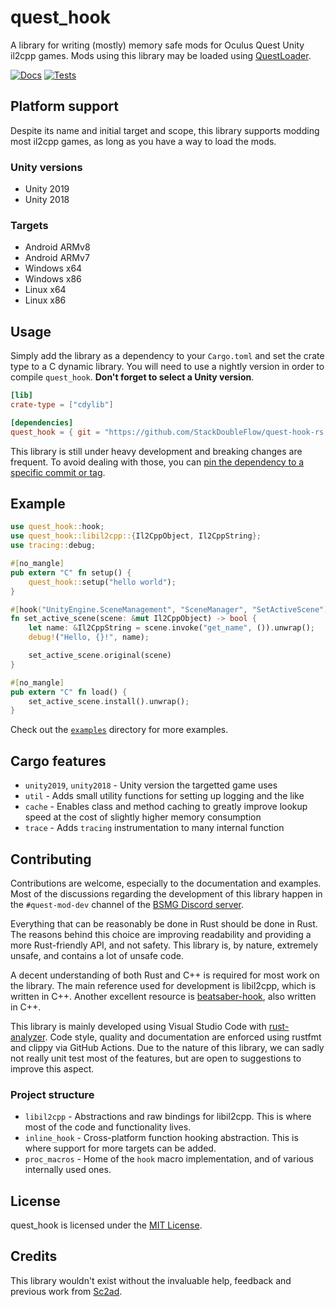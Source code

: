 # quest_hook

A library for writing (mostly) memory safe mods for Oculus Quest Unity il2cpp games. Mods using this library may be loaded using [QuestLoader](https://github.com/sc2ad/QuestLoader).

[![Docs](https://img.shields.io/github/workflow/status/StackDoubleFlow/quest-hook-rs/Docs?color=blue&label=docs&style=for-the-badge)](https://stackdoubleflow.github.io/quest-hook-rs/quest_hook/) [![Tests](https://img.shields.io/github/workflow/status/StackDoubleFlow/quest-hook-rs/Tests?label=tests&style=for-the-badge)](https://github.com/StackDoubleFlow/quest-hook-rs/actions/workflows/tests.yml)

## Platform support

Despite its name and initial target and scope, this library supports modding most il2cpp games, as long as you have a way to load the mods.

### Unity versions

- Unity 2019
- Unity 2018

### Targets

- Android ARMv8
- Android ARMv7
- Windows x64
- Windows x86
- Linux x64
- Linux x86

## Usage

Simply add the library as a dependency to your `Cargo.toml` and set the crate type to a C dynamic library. You will need to use a nightly version in order to compile `quest_hook`. **Don't forget to select a Unity version**.

```toml
[lib]
crate-type = ["cdylib"]

[dependencies]
quest_hook = { git = "https://github.com/StackDoubleFlow/quest-hook-rs.git", features = ["unity2019"] }
```

This library is still under heavy development and breaking changes are frequent. To avoid dealing with those, you can [pin the dependency to a specific commit or tag](https://doc.rust-lang.org/cargo/reference/specifying-dependencies.html#specifying-dependencies-from-git-repositories).

## Example

```rust
use quest_hook::hook;
use quest_hook::libil2cpp::{Il2CppObject, Il2CppString};
use tracing::debug;

#[no_mangle]
pub extern "C" fn setup() {
    quest_hook::setup("hello world");
}

#[hook("UnityEngine.SceneManagement", "SceneManager", "SetActiveScene")]
fn set_active_scene(scene: &mut Il2CppObject) -> bool {
    let name: &Il2CppString = scene.invoke("get_name", ()).unwrap();
    debug!("Hello, {}!", name);

    set_active_scene.original(scene)
}

#[no_mangle]
pub extern "C" fn load() {
    set_active_scene.install().unwrap();
}
```

Check out the [`examples`](./examples/) directory for more examples.

## Cargo features

- `unity2019`, `unity2018` - Unity version the targetted game uses
- `util` - Adds small utility functions for setting up logging and the like
- `cache` - Enables class and method caching to greatly improve lookup speed at the cost of slightly higher memory consumption
- `trace` - Adds `tracing` instrumentation to many internal function

## Contributing

Contributions are welcome, especially to the documentation and examples. Most of the discussions regarding the development of this library happen in the `#quest-mod-dev` channel of the [BSMG Discord server](https://discord.gg/beatsabermods).

Everything that can be reasonably be done in Rust should be done in Rust. The reasons behind this choice are improving readability and providing a more Rust-friendly API, and not safety. This library is, by nature, extremely unsafe, and contains a lot of unsafe code.

A decent understanding of both Rust and C++ is required for most work on the library. The main reference used for development is libil2cpp, which is written in C++. Another excellent resource is [beatsaber-hook](https://github.com/sc2ad/beatsaber-hook), also written in C++.

This library is mainly developed using Visual Studio Code with [rust-analyzer](https://rust-analyzer.github.io/). Code style, quality and documentation are enforced using rustfmt and clippy via GitHub Actions. Due to the nature of this library, we can sadly not really unit test most of the features, but are open to suggestions to improve this aspect.

### Project structure

- `libil2cpp` - Abstractions and raw bindings for libil2cpp. This is where most of the code and functionality lives.
- `inline_hook` - Cross-platform function hooking abstraction. This is where support for more targets can be added.
- `proc_macros` - Home of the `hook` macro implementation, and of various internally used ones.

## License

quest_hook is licensed under the [MIT License](./LICENSE).

## Credits

This library wouldn't exist without the invaluable help, feedback and previous work from [Sc2ad](https://github.com/sc2ad).
